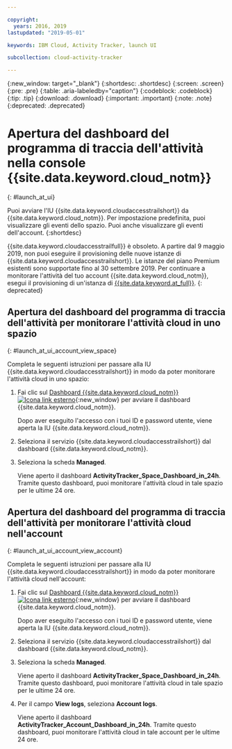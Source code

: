 ```yaml
---

copyright:
  years: 2016, 2019
lastupdated: "2019-05-01"

keywords: IBM Cloud, Activity Tracker, launch UI

subcollection: cloud-activity-tracker

---
```


{:new_window: target="_blank"}
{:shortdesc: .shortdesc}
{:screen: .screen}
{:pre: .pre}
{:table: .aria-labeledby="caption"}
{:codeblock: .codeblock}
{:tip: .tip}
{:download: .download}
{:important: .important}
{:note: .note}
{:deprecated: .deprecated}


# Apertura del dashboard del programma di traccia dell'attività nella console {{site.data.keyword.cloud_notm}}
{: #launch_at_ui}

Puoi avviare l'IU {{site.data.keyword.cloudaccesstrailshort}} da {{site.data.keyword.cloud_notm}}. Per impostazione predefinita, puoi visualizzare gli eventi dello spazio. Puoi anche visualizzare gli eventi dell'account.
{:shortdesc}
   
{{site.data.keyword.cloudaccesstrailfull}} è obsoleto. A partire dal 9 maggio 2019, non puoi eseguire il provisioning delle nuove istanze di {{site.data.keyword.cloudaccesstrailshort}}. Le istanze del piano Premium esistenti sono supportate fino al 30 settembre 2019. Per continuare a monitorare l'attività del tuo account {{site.data.keyword.cloud_notm}}, esegui il provisioning di un'istanza di [{{site.data.keyword.at_full}}](/docs/services/Activity-Tracker-with-LogDNA?topic=logdnaat-getting-started#getting-started).
{: deprecated}

## Apertura del dashboard del programma di traccia dell'attività per monitorare l'attività cloud in uno spazio
{: #launch_at_ui_account_view_space}

Completa le seguenti istruzioni per passare alla IU {{site.data.keyword.cloudaccesstrailshort}} in modo da poter monitorare l'attività cloud in uno spazio:

1. Fai clic sul [Dashboard {{site.data.keyword.cloud_notm}} ![Icona link esterno](../../icons/launch-glyph.svg "Icona link esterno")](https://cloud.ibm.com/login){:new_window} per avviare il dashboard {{site.data.keyword.cloud_notm}}.
    
	Dopo aver eseguito l'accesso con i tuoi ID e password utente, viene aperta la IU {{site.data.keyword.cloud_notm}}.

2. Seleziona il servizio {{site.data.keyword.cloudaccesstrailshort}} dal dashboard {{site.data.keyword.cloud_notm}}. 
    
3. Seleziona la scheda **Managed**.

    Viene aperto il dashboard **ActivityTracker_Space_Dashboard_in_24h**. Tramite questo dashboard, puoi monitorare l'attività cloud in tale spazio per le ultime 24 ore. 


## Apertura del dashboard del programma di traccia dell'attività per monitorare l'attività cloud nell'account
{: #launch_at_ui_account_view_account}

Completa le seguenti istruzioni per passare alla IU {{site.data.keyword.cloudaccesstrailshort}} in modo da poter monitorare l'attività cloud nell'account:

1. Fai clic sul [Dashboard {{site.data.keyword.cloud_notm}} ![Icona link esterno](../../icons/launch-glyph.svg "Icona link esterno")](https://cloud.ibm.com/login){:new_window} per avviare il dashboard {{site.data.keyword.cloud_notm}}.
    
	Dopo aver eseguito l'accesso con i tuoi ID e password utente, viene aperta la IU {{site.data.keyword.cloud_notm}}.

2. Seleziona il servizio {{site.data.keyword.cloudaccesstrailshort}} dal dashboard {{site.data.keyword.cloud_notm}}. 
    
3. Seleziona la scheda **Managed**.

    Viene aperto il dashboard **ActivityTracker_Space_Dashboard_in_24h**. Tramite questo dashboard, puoi monitorare l'attività cloud in tale spazio per le ultime 24 ore. 

4. Per il campo **View logs**, seleziona **Account logs**.

    Viene aperto il dashboard **ActivityTracker_Account_Dashboard_in_24h**. Tramite questo dashboard, puoi monitorare l'attività cloud in tale account per le ultime 24 ore.
